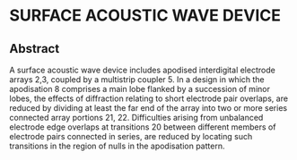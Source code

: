 # SURFACE ACOUSTIC WAVE DEVICE

## Abstract
A surface acoustic wave device includes apodised interdigital electrode arrays 2,3, coupled by a multistrip coupler 5. In a design in which the apodisation 8 comprises a main lobe flanked by a succession of minor lobes, the effects of diffraction relating to short electrode pair overlaps, are reduced by dividing at least the far end of the array into two or more series connected array portions 21, 22. Difficulties arising from unbalanced electrode edge overlaps at transitions 20 between different members of electrode pairs connected in series, are reduced by locating such transitions in the region of nulls in the apodisation pattern.